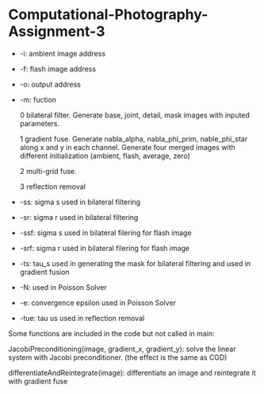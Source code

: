 # Computational-Photography-Assignment-3

* -i: ambient image address
* -f: flash image address
* -o: output address
* -m: fuction

	0 bilateral filter. Generate base, joint, detail, mask images with inputed parameters.
	
	1 gradient fuse. Generate nabla_alpha, nabla_phi_prim, nable_phi_star along x and y in each channel. Generate four merged images with different initialization (ambient, flash, average, zero)
	
	2 multi-grid fuse.
	
	3 reflection removal
	
* -ss: sigma s used in bilateral filtering
* -sr: sigma r used in bilateral filtering
* -ssf: sigma s used in bilateral filering for flash image
* -srf: sigma r used in bilateral filering for flash image
* -ts: tau_s used in generating the mask for bilateral filtering and used in gradient fusion
* -N: used in Poisson Solver
* -e: convergence epsilon used in Poisson Solver
* -tue: tau us used in reflection removal

Some functions are included in the code but not called in main:

JacobiPreconditioning(image, gradient_x, gradient_y): solve the linear system with Jacobi preconditioner. (the effect is the same as CGD)

differentiateAndReintegrate(image): differentiate an image and reintegrate it with gradient fuse
